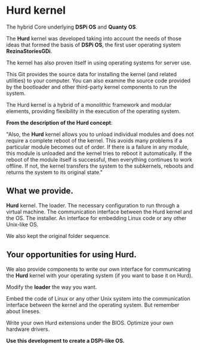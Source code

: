 # Hurd kernel

The hybrid Core underlying **DSPi OS** and **Quanty OS**.

The **Hurd** kernel was developed taking into account the needs of those ideas that formed the basis of **DSPi OS**, the first user operating system **RezinaStoriesGDi**.

The kernel has also proven itself in using operating systems for server use.

This Git provides the source data for installing the kernel (and related utilities) to your computer. You can also examine the source code provided by the bootloader and other third-party kernel components to run the system.

The Hurd kernel is a hybrid of a monolithic framework and modular elements, providing flexibility in the execution of the operating system. 

**From the description of the Hurd concept**:

"Also, the **Hurd** kernel allows you to unload individual modules and does not require a complete reboot of the kernel. This avoids many problems if a particular module becomes out of order. If there is a failure in any module, this module is unloaded and the kernel tries to reboot it automatically. If the reboot of the module itself is successful, then everything continues to work offline. If not, the kernel transfers the system to the subkernels, reboots and returns the system to its original state."

## What we provide.

**Hurd** kernel.
The loader.
The necessary configuration to run through a virtual machine.
The communication interface between the Hurd kernel and the OS.
The installer.
An interface for embedding Linux code or any other Unix-like OS.

We also kept the original folder sequence.

## Your opportunities for using **Hurd**.

We also provide components to write our own interface for communicating the **Hurd** kernel with your operating system (if you want to base it on Hurd). 

Modify the **loader** the way you want.

Embed the code of Linux or any other Unix system into the communication interface between the kernel and the operating system. But remember about lineses.

Write your own Hurd extensions under the BIOS. Optimize your own hardware drivers.

**Use this development to create a DSPi-like OS.**
